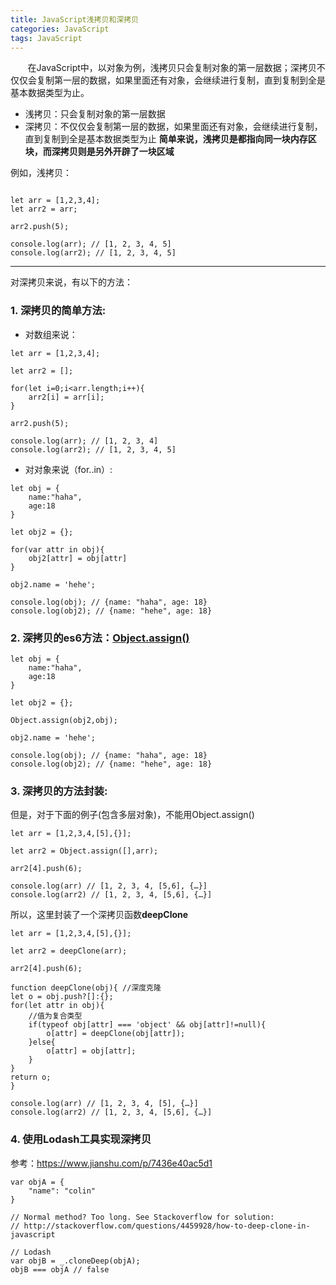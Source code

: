 ```yaml
---
title: JavaScript浅拷贝和深拷贝
categories: JavaScript
tags: JavaScript
---
```

 &nbsp; &nbsp; &nbsp; &nbsp;在JavaScript中，以对象为例，浅拷贝只会复制对象的第一层数据；深拷贝不仅仅会复制第一层的数据，如果里面还有对象，会继续进行复制，直到复制到全是基本数据类型为止。


<!-- more -->


 - 浅拷贝：只会复制对象的第一层数据
 - 深拷贝：不仅仅会复制第一层的数据，如果里面还有对象，会继续进行复制，直到复制到全是基本数据类型为止
**简单来说，浅拷贝是都指向同一块内存区块，而深拷贝则是另外开辟了一块区域**

例如，浅拷贝：
```

let arr = [1,2,3,4];
let arr2 = arr;

arr2.push(5);

console.log(arr); // [1, 2, 3, 4, 5]
console.log(arr2); // [1, 2, 3, 4, 5]
```


----------
对深拷贝来说，有以下的方法：

### 1. 深拷贝的简单方法:

 - 对数组来说：

```
let arr = [1,2,3,4];

let arr2 = [];

for(let i=0;i<arr.length;i++){
    arr2[i] = arr[i];
}

arr2.push(5);

console.log(arr); // [1, 2, 3, 4]
console.log(arr2); // [1, 2, 3, 4, 5]
```

 - 对对象来说（for..in）:

```
let obj = {
    name:"haha",
    age:18
}

let obj2 = {};

for(var attr in obj){
    obj2[attr] = obj[attr]
}

obj2.name = 'hehe';

console.log(obj); // {name: "haha", age: 18}
console.log(obj2); // {name: "hehe", age: 18}
```
### 2. 深拷贝的es6方法：[Object.assign()][1]

```
let obj = {
    name:"haha",
    age:18
}

let obj2 = {};

Object.assign(obj2,obj);

obj2.name = 'hehe';

console.log(obj); // {name: "haha", age: 18}
console.log(obj2); // {name: "hehe", age: 18}
```

### 3. 深拷贝的方法封装:

但是，对于下面的例子(包含多层对象)，不能用Object.assign()
```
let arr = [1,2,3,4,[5],{}];

let arr2 = Object.assign([],arr);

arr2[4].push(6);

console.log(arr) // [1, 2, 3, 4, [5,6], {…}]
console.log(arr2) // [1, 2, 3, 4, [5,6], {…}]
```

所以，这里封装了一个深拷贝函数**deepClone**

```
let arr = [1,2,3,4,[5],{}];

let arr2 = deepClone(arr);

arr2[4].push(6);

function deepClone(obj){ //深度克隆
let o = obj.push?[]:{};
for(let attr in obj){
    //值为复合类型
    if(typeof obj[attr] === 'object' && obj[attr]!=null){
        o[attr] = deepClone(obj[attr]);
    }else{
        o[attr] = obj[attr];
    }
}
return o;
}

console.log(arr) // [1, 2, 3, 4, [5], {…}]
console.log(arr2) // [1, 2, 3, 4, [5,6], {…}]
```

### 4. 使用Lodash工具实现深拷贝
参考：https://www.jianshu.com/p/7436e40ac5d1

```
var objA = {
    "name": "colin"
}

// Normal method? Too long. See Stackoverflow for solution:
// http://stackoverflow.com/questions/4459928/how-to-deep-clone-in-javascript

// Lodash
var objB = _.cloneDeep(objA);
objB === objA // false
```

  [1]: https://developer.mozilla.org/zh-CN/docs/Web/JavaScript/Reference/Global_Objects/Object/assign